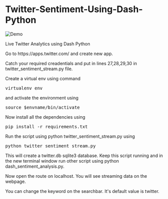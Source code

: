 # Twitter-Sentiment-Using-Dash-Python
![Demo](https://github.com/1akshat/Twitter-Sentiment-Using-Dash-Python/blob/master/captured.gif)
<p>Live Twitter Analytics using Dash Python</p>
<p>Go to https://apps.twitter.com/ and create new app.</p>
<p>Catch your required creadentials and put in lines 27,28,29,30 in twitter_sentiment_stream.py file.</p>
<p>Create a virtual env using command<pre>virtualenv env</pre> and activate the environment using <pre>source $envname/bin/activate</pre></p>
<p>Now install all the dependencies using <pre>pip install -r requirements.txt</pre></p>
<p>Run the script using python twitter_sentiment_stream.py using <pre>python twitter_sentiment_stream.py</pre></p>
<p>This will create a twitter.db sqlite3 database. Keep this script running and in the new terminal window run other script using python dash_sentiment_analysis.py.</p>
<p>Now open the route on localhost. You will see streaming data on the webpage.</p>
<p>You can change the keyword on the searchbar. It's default value is twitter.</p>
